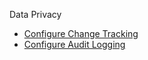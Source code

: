 Data Privacy  
- [Configure Change Tracking](./change-tracking/README.md)
- [Configure Audit Logging](./auditlog/readme.md)